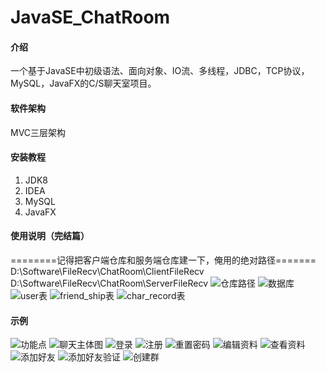 # JavaSE_ChatRoom

#### 介绍
一个基于JavaSE中初级语法、面向对象、IO流、多线程，JDBC，TCP协议，MySQL，JavaFX的C/S聊天室项目。

#### 软件架构
MVC三层架构


#### 安装教程

1.  JDK8
2.  IDEA
3.  MySQL
4.  JavaFX

#### 使用说明（完结篇）
========记得把客户端仓库和服务端仓库建一下，俺用的绝对路径=======
D:\Software\FileRecv\ChatRoom\ClientFileRecv
D:\Software\FileRecv\ChatRoom\ServerFileRecv
![仓库路径](cangku.png)
![数据库](https://foruda.gitee.com/images/1660360601447545316/屏幕截图.png "屏幕截图.png")
![user表](https://foruda.gitee.com/images/1660360646403907048/屏幕截图.png "屏幕截图.png")
![friend_ship表](https://foruda.gitee.com/images/1660360676816709873/屏幕截图.png "屏幕截图.png")
![char_record表](image.png)


#### 示例
![功能点](image/%E5%8A%9F%E8%83%BD%E7%82%B9.png)
![聊天主体图](image/example.png)
![登录](image/example5.png)
![注册](image/example6.png)
![重置密码](image/example7.png)
![编辑资料](image/example1.png)
![查看资料](image/example2.png)
![添加好友](image/example3.png)
![添加好友验证](image/example8.png)
![创建群](image/example4.png)